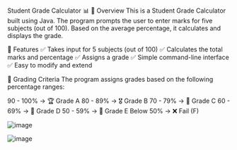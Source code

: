 Student Grade Calculator 📊
🔹 Overview
This is a Student Grade Calculator built using Java. The program prompts the user to enter marks for five subjects (out of 100). Based on the average percentage, it calculates and displays the grade.

🔹 Features
✅ Takes input for 5 subjects (out of 100)
✅ Calculates the total marks and percentage
✅ Assigns a grade
✅ Simple command-line interface
✅ Easy to modify and extend

🔹 Grading Criteria
The program assigns grades based on the following percentage ranges:

90 - 100% → 🏆 Grade A
80 - 89% → 🎖️ Grade B
70 - 79% → 🥇 Grade C
60 - 69% → 🥈 Grade D
50 - 59% → 🥉 Grade E
Below 50% → ❌ Fail (F)


![image](https://github.com/user-attachments/assets/9445dfed-6d2a-42bc-ad30-aa9d6ba0d5f0)


![image](https://github.com/user-attachments/assets/90ec4b3c-8037-4d25-869f-595be456004a)

